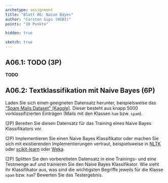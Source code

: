 ```yaml
---
archetype: assignment
title: "Blatt 06: Naive Bayes"
author: "Carsten Gips (HSBI)"
points: "10 Punkte"

hidden: true

sketch: true
---
```




## A06.1: TODO (3P)

**TODO**



## A06.2: Textklassifikation mit Naive Bayes (6P)

Laden Sie sich einen geeigneten Datensatz herunter, beispielsweise das
["Spam Mails Dataset" (Kaggle)](https://www.kaggle.com/datasets/venky73/spam-mails-dataset).
Dieser besteht aus knapp 5000 vorklassifizierten Einträgen (Mails mit den Klassen `ham` bzw. `spam`).

(2P) Bereiten Sie diesen Datensatz für das Training eines Naive Bayes Klassifikators vor.

(2P) Implementieren Sie einen Naive Bayes Klassifikator oder machen Sie sich mit existierenden
Implementierungen vertraut, beispielsweise in [NLTK](https://www.nltk.org/index.html) oder
[scikit-learn](https://scikit-learn.org/stable/index.html) oder [Weka](https://www.cs.waikato.ac.nz/ml/weka/).

(2P) Splitten Sie den vorbereiteten Datensatz in eine Trainings- und eine Testmenge auf und
trainieren Sie den Naive Bayes Klassifikator. Wie sieht ihr Klassifikator aus, was sind die
wichtigsten Begriffe jeweils für die Klasse `spam` bzw. `ham`? Bewerten Sie das Testergebnis.
